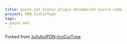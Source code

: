 ```yaml
---
title: paint.net IcoCur plugin decompiled source code 
project: PDN-IcoCurType
tags:
- paint.net
---
```

Forked from [zufuliu/PDN-IcoCurType](https://github.com/zufuliu/PDN-IcoCurType)
